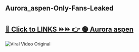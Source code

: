 
 ## Aurora_aspen-Only-Fans-Leaked

# <h2><a href="https://clipsfans.com/Aurora_aspen&ref=git">🔗 Click to LINKS ⏩⏩ 👉 🟢 Aurora aspen </a></h2>

<a href="https://clipsfans.com/Aurora_aspen&ref=git" rel="nofollow" data-target="animated-image.originalLink"><img src="https://i.ibb.co.com/xMMVF88/686577567.gif" alt="Viral Video Original" style="max-width: 100%; display: inline-block;" data-target="animated-image.originalImage"></a>
